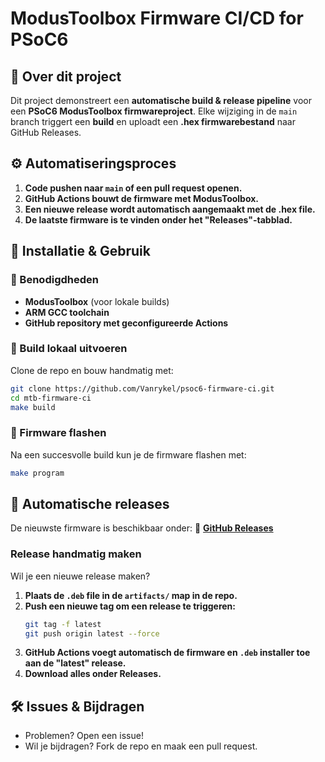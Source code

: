 # ModusToolbox Firmware CI/CD for PSoC6

## 📌 Over dit project

Dit project demonstreert een **automatische build & release pipeline** voor een **PSoC6 ModusToolbox firmwareproject**.
 Elke wijziging in de `main` branch triggert een **build** en uploadt een **.hex firmwarebestand** naar GitHub Releases.

## **⚙️ Automatiseringsproces**

1. **Code pushen naar `main` of een pull request openen.**
2. **GitHub Actions bouwt de firmware met ModusToolbox.**
3. **Een nieuwe release wordt automatisch aangemaakt met de .hex file.**
4. **De laatste firmware is te vinden onder het "Releases"-tabblad.**

## **📜 Installatie & Gebruik**

### **🔹 Benodigdheden**

- **ModusToolbox** (voor lokale builds)
- **ARM GCC toolchain**
- **GitHub repository met geconfigureerde Actions**

### **🔹 Build lokaal uitvoeren**

Clone de repo en bouw handmatig met:

```bash
git clone https://github.com/Vanrykel/psoc6-firmware-ci.git
cd mtb-firmware-ci
make build
```

### **🔹 Firmware flashen**

Na een succesvolle build kun je de firmware flashen met:

```bash
make program
```

## **🚀 Automatische releases**

De nieuwste firmware is beschikbaar onder:
 🔗 **[GitHub Releases](https://github.com/Vanrykel/mtb-firmware-ci/releases)**

  ### **Release handmatig maken**

  Wil je een nieuwe release maken?

  1. **Plaats de `.deb` file in de `artifacts/` map in de repo.**
  2. **Push een nieuwe tag om een release te triggeren:**
     ```bash
     git tag -f latest
     git push origin latest --force
     ```
  3. **GitHub Actions voegt automatisch de firmware en `.deb` installer toe aan de "latest" release.**
  4. **Download alles onder Releases.**

  ## **🛠 Issues & Bijdragen**

  - Problemen? Open een issue!
  - Wil je bijdragen? Fork de repo en maak een pull request.